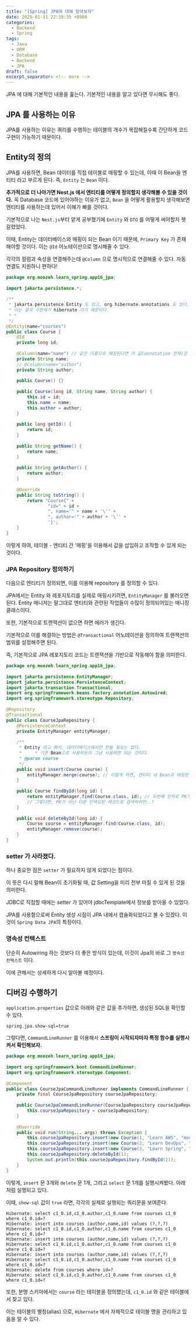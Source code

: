 ```yaml
---
title: "[Spring] JPA에 대해 알아보자"
date: 2025-01-31 22:39:35 +0900
categories:
  - Backend
  - Spring
tags:
  - Java
  - ORM
  - Database
  - Backend
  - JPA
draft: false
excerpt_separator: <!-- more -->
---
```


<!-- draft 값을 false 혹은 제거해야 게시됩니다!!! -->

 JPA 에 대해 기본적인 내용을 훑는다. 기본적인 내용을 알고 있다면 무시해도 좋다.

<!-- more --> 

## JPA 를 사용하는 이유

JPA를 사용하는 이유는 쿼리를 수행하는 테이블의 개수가 복잡해질수록 간단하게 코드 구현이 가능하기 때문이다.  

## Entity의 정의

JPA를 사용하면, Bean 데이터를 직접 테이블로 매핑할 수 있는데, 이때 이 Bean을 엔티티 라고 부르게 된다. 즉, `Entity` 는 `Bean` 이다. 

**추가적으로 더 나아가면 Nest.js 에서 엔티티를 어떻게 정의할지 생각해볼 수 있을 것이다.**  꼭 Database 코드에 있어야하는 이유가 없고, `Bean` 을 어떻게 활용할지 생각해보면 엔티티를 사용하는데 있어서 이해가 빠를 것이다.

기본적으로 나는 `Nest.js`부터 얕게 공부했기에 `Entity` 와 `DTO` 를 어떻게 써야할지 헷갈렸었다.

이때, Entity는 데이터베이스와 매핑이 되는 Bean 이기 때문에, `Primary Key` 가 존재해야할 것이다. 이는 `@Id` 어노테이션으로 명시해줄 수 있다.

각각의 컬럼과 속성을 연결해주는데 `@Column` 으로 명시적으로 연결해줄 수 있다. 자동 연결도 지원하니 편하다!

```java
package org.moozeh.learn_spring.app16_jpa;  
  
import jakarta.persistence.*;  
  
/**  
 * jakarta.persistence.Entity 도 있고, org.hibernate.annotations 도 있다.  
 * 이는 결국 구현체가 hibernate 이기 때문이다.  
 * *   
 */  
@Entity(name="courses")  
public class Course {  
    @Id  
    private long id;  
  
    @Column(name="name") // 같은 이름으로 매칭된다면 이 값(annotation 전체)은 사실 불필요하다.  
    private String name;  
    // @Column(name="author")  
    private String author;  
  
    public Course() {}  
  
    public Course(long id, String name, String author) {  
        this.id = id;  
        this.name = name;  
        this.author = author;  
    }  
  
    public long getId() {  
        return id;  
    }  
  
    public String getName() {  
        return name;  
    }  
  
    public String getAuthor() {  
        return author;  
    }  
  
    @Override  
    public String toString() {  
        return "Course{" +  
                "id=" + id +  
                ", name='" + name + '\'' +  
                ", author='" + author + '\'' +  
                '}';  
    }  
}
```

이렇게 하여, 테이블 - 엔티티 간 '매핑'을 이용해서 값을 삽입하고 조작할 수 있게 되는 것이다.
### JPA Repository 정의하기

다음으로 엔티티가 정의되면, 이를 이용해 repository 를 정의할 수 있다.

JPA에서는 Entity 와 레포지토리를 실제로 매핑시키려면, `EntityManager` 를 불러오면 된다. 
Entity 매니저는 말그대로 엔티티와 관련된 작업들이 수많이 정의되어있는 매니징 클래스이다. 

또한, 기본적으로  트랜잭션이 없으면 하면 에러가 생긴다. 

기본적으로 이를 해결하는 방법은 `@Transactional` 어노테이션을 정의하여 트랜잭션의 범위를 설정해주면 된다.

즉, 기본적으로 JPA 레포지토리 코드는 트랜잭션을 기반으로 작동해야 함을 의미한다.


```java
package org.moozeh.learn_spring.app16_jpa;  
  
import jakarta.persistence.EntityManager;  
import jakarta.persistence.PersistenceContext;  
import jakarta.transaction.Transactional;  
import org.springframework.beans.factory.annotation.Autowired;  
import org.springframework.stereotype.Repository;  
  
@Repository  
@Transactional  
public class CourseJpaRepository {  
    @PersistenceContext 
    private EntityManager entityManager;  
  
    /**  
     * Entity 라고 해서, 데이터베이스에서만 만들 필요는 없다.  
     *     * 기존 Bean으로 사용하듯이 그냥 사용하면 되는 것이다.  
     * @param course  
     */  
    public void insert(Course course) {  
        entityManager.merge(course); // 이렇게 하면, 엔티티 내 Bean과 매핑된 데이터베이스에 알아서 저장할 것이다! 정말 편하다.  
    }  
  
    public Course findById(long id) {  
        return entityManager.find(Course.class, id); // 두번째 인자로 PK가 들어간다.  
        // 그렇다면, PK가 아닌 다른 인덱싱된 레코드로 검색하려면..?  
    }  
  
    public void deleteById(long id) {  
        Course course = entityManager.find(Course.class, id);  
        entityManager.remove(course);  
    }  
}
```

### setter 가 사라졌다.

하나 중요한 점은 `setter` 가 필요하지 않게 되었다는 점이다.  

이 뜻은 다시 말해 Bean이 초기화될 때, 값 Setting을 미리 전부 마칠 수 있게 된 것을 의미한다.

JDBC로 직접할 때에는 setter 가 있어야 jdbcTemplate에서 정보를 받아올 수 있었다.

JPA를 사용함으로써 Entity 생성 시점이 JPA 내에서 캡슐화되었다고 볼 수 있겠다.  이것이 `Spring Data JPA`의 특징이다.

### 영속성 컨텍스트

단순히 Autowiring 하는 것보다 더 좋은 방식이 있는데,  이것이 Jpa의 바로 그 `영속성 컨텍스트` 이다. 

이에 관해서는 상세하게 다시 알아볼 예정이다.

## 디버깅 수행하기

`application.properties` 값으로 아래와 같은 값을 추가하면, 생성된 SQL을 확인할 수 있다.  

```
spring.jpa.show-sql=true
```

그렇다면, `CommandLineRunner` 를 이용해서 **스프링이 시작되자마자 특정 함수를 실행시켜서 확인해보자.**

```java
package org.moozeh.learn_spring.app16_jpa;  
  
import org.springframework.boot.CommandLineRunner;  
import org.springframework.stereotype.Component;  
  
@Component  
public class CourseJpaCommandLineRunner implements CommandLineRunner {  
    private final CourseJpaRepository courseJpaRepository;  
  
    public CourseJpaCommandLineRunner(CourseJpaRepository courseJpaRepository) {  
        this.courseJpaRepository = courseJpaRepository;  
    }  
  
    @Override  
    public void run(String... args) throws Exception {  
        this.courseJpaRepository.insert(new Course(1, "Learn AWS", "moozeh"));  
        this.courseJpaRepository.insert(new Course(2, "Learn DevOps", "moozeh"));  
        this.courseJpaRepository.insert(new Course(3, "Learn Spring", "moozeh"));  
        this.courseJpaRepository.deleteById(1);  
        System.out.println(this.courseJpaRepository.findById(2));  
    }  
}
```

이렇게, `insert` 문 3개와 `delete` 문 1개, 그리고 `select` 문 1개를 실행시켜봤다. 아래처럼 실행되고 있다.

이때, `show-sql` 값이 `true` 라면, 각각의 실제로 실행되는 쿼리문을 보여준다.

```
Hibernate: select c1_0.id,c1_0.author,c1_0.name from courses c1_0 where c1_0.id=?
Hibernate: insert into courses (author,name,id) values (?,?,?)
Hibernate: select c1_0.id,c1_0.author,c1_0.name from courses c1_0 where c1_0.id=?
Hibernate: insert into courses (author,name,id) values (?,?,?)
Hibernate: select c1_0.id,c1_0.author,c1_0.name from courses c1_0 where c1_0.id=?
Hibernate: insert into courses (author,name,id) values (?,?,?)
Hibernate: select c1_0.id,c1_0.author,c1_0.name from courses c1_0 where c1_0.id=?
Hibernate: delete from courses where id=?
Hibernate: select c1_0.id,c1_0.author,c1_0.name from courses c1_0 where c1_0.id=?
```


또한, 분명 스키마에서는 `course` 라는 테이블을 정의했는데, `c1_0.id` 와 같은 테이블에서 찾고 있다.

이는 테이블의 별칭(alias) 으로, `Hibernate` 에서 자체적으로 테이블 명을 관리하고 있음을 알 수 있다.


